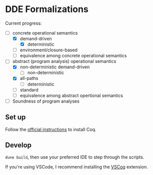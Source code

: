 # DDE Formalizations

Current progress:
- [ ] concrete operational semantics
  - [x] demand-driven
    - [x] deterministic
  - [ ] environment/closure-based
  - [ ] equivalence among concrete operational semantics
- [ ] abstract (program analysis) operational semantics
  - [x] non-deterministic demand-driven
    - [ ] non-deterministic
  - [x] all-paths
    - [ ] deterministic
  - [ ] standard
  - [ ] equivalence among abstract opertional semantics
- [ ] Soundness of program analyses

## Set up

Follow the [official instructions](https://coq.inria.fr/download) to install Coq.

## Develop

`dune build`, then use your preferred IDE to step through the scripts.

If you're using VSCode, I recommend installing the
[VSCoq](https://marketplace.visualstudio.com/items?itemName=maximedenes.vscoq)
extension.
